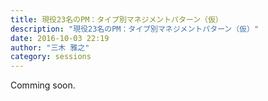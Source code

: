 ```yaml
---
title: 現役23名のPM：タイプ別マネジメントパターン（仮）
description: "現役23名のPM：タイプ別マネジメントパターン（仮）"
date: 2016-10-03 22:19
author: "三木 雅之"
category: sessions
---
```

Comming soon.